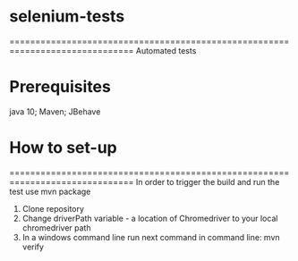 # selenium-tests
==============================================================================
Automated tests

# Prerequisites
java 10; Maven; JBehave

# How to set-up
==============================================================================
In order to trigger the build and run the test use mvn package
1. Clone repository
2. Change driverPath variable - a location of Chromedriver to your local chromedriver path
3. In a windows command line run next command in command line: mvn verify
